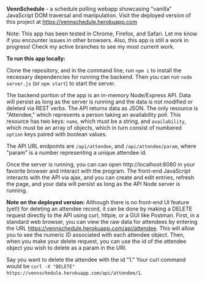 **VennSchedule** - a schedule polling webapp showcasing "vanilla" JavaScript DOM traversal and manipulation.
Visit the deployed version of this project at https://vennschedule.herokuapp.com

Note: This app has been tested in Chrome, Firefox, and Safari. Let me know if you encounter issues in other browsers. Also, this app is still a work in progress! Check my active branches to see my most current work.

**To run this app locally:**

Clone the repository, and in the command line, run `npm i` to install the necessary dependencies for running the backend. Then you can run `node server.js` (or `npm start`) to start the server.

The backend portion of the app is an in-memory Node/Express API. Data will persist as long as the server is running and the data is not modified or deleted via REST verbs. The API returns data as JSON. The only resource is "Attendee," which represents a person taking an availability poll. This resource has two keys: `name`, which must be a string, and `availability`, which must be an array of objects, which in turn consist of numbered `option` keys paired with boolean values.

The API URL endpoints are `/api/attendee`, and `/api/attendee/param`, where "param" is a number representing a unique attendee id.

Once the server is running, you can can open http://localhost:8080 in your favorite browser and interact with the program. The front-end JavaScript interacts with the API via ajax, and you can create and edit entries, refresh the page, and your data will persist as long as the API Node server is running.

**Note on the deployed version:**
Although there is no front-end UI feature (yet!) for deleting an attendee record, it can be done by making a DELETE request directly to the API using curl, httpie, or a GUI like Postman. First, in a standard web browser, you can view the raw data for attendees by entering the URL https://vennschedule.herokuapp.com/api/attendee. This will allow you to see the numeric ID associated with each attendee object. Then, when you make your delete request, you can use the id of the attendee object you wish to delete as a param in the URI.

Say you want to delete the attendee with the id "1."
Your curl command would be `curl -X "DELETE" https://vennschedule.herokuapp.com/api/attendee/1`.
